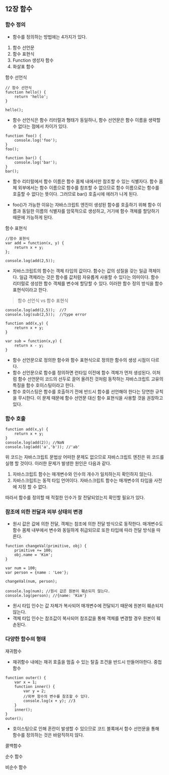 ## 12장 함수

### 함수 정의

-   함수를 정의하는 방법에는 4가지가 있다.

1. 함수 선언문
2. 함수 표현식
3. Function 생성자 함수
4. 화살표 함수

함수 선언식

```
// 함수 선언식
function hello() {
    return 'hello';
}

hello();
```

-   함수 선언식은 함수 리터럴과 형태가 동일하나, 함수 선언문은 함수 이름을 생략할 수 없다는 점에서 차이가 있다.

```
function foo() {
    console.log('foo');
}
foo();

function bar() {
    console.log('bar');
}
bar();
```

-   함수 리터럴에서 함수 이름은 함수 몸체 내에서만 참조할 수 있는 식별자다.
    함수 몸체 외부에서는 함수 이름으로 함수를 참조할 수 없으므로 함수 이름으로는 함수를 호출할 수 없다는 뜻이다.
    그러므로 bar() 호출시에 에러가 나게 된다.

-   foo()가 가능한 이유는 자바스크립트 엔진이 생성된 함수를 호출하기 위해 함수 이름과 동일한 이름의 식별자를 암묵적으로 생성하고, 거기에 함수 객체를 할당하기 때문에 가능하게 된다.

함수 표현식

```
//함수 표현식
var add = function(x, y) {
    return x + y;
};

console.log(add(2,5));
```

-   자바스크립트의 함수는 객체 타입의 값이다. 함수는 값의 성질을 갖는 일급 객체이다.
    일급 객체라는 것은 함수를 값처럼 자유롭게 사용할 수 있다는 의미이다.
    함수 리터럴로 생성한 함수 객체를 변수에 할당할 수 있다. 이러한 함수 정의 방식을 함수 표현식이라고 한다.

> 함수 선언식 vs 함수 표현식

```
console.log(add(2,5));  //7
console.log(sub(2,5));  //type error

function add(x,y) {
    return x + y;
}

var sub = function(x,y) {
    return x - y;
}
```

-   함수 선언문으로 정의한 함수와 함수 표현식으로 정의한 함수의 생성 시점이 다르다.
-   함수 선언문으로 함수를 정의하면 런타임 이전에 함수 객체가 먼저 생성된다. 이처럼 함수 선언문이 코드의 선두로 끌어 올려진 것처럼 동작하는 자바스크립트 고유의 특징을 함수 호이스팅이라고 한다.
-   함수 호이스팅은 함수를 호출하기 전에 반드시 함수를 선언해야 한다는 당연한 규칙을 무시한다.
    이 문제 때문에 함수 선언문 대신 함수 표현식을 사용할 것을 권장하고 있다.

### 함수 호출

```
function add(x,y) {
    return x + y;
}
console.log(add(2)); //NaN
console.log(add('a','b')); //'ab'
```

위 코드는 자바스크립트 문법상 어떠한 문제도 없으므로 자바스크립트 엔진은 위 코드를 실행 할 것이다.
이러한 문제가 발생한 원인은 다음과 같다.

1. 자바스크립트 함수는 매개변수와 인수의 개수가 일치하는지 확인하지 않는다.
2. 자바스크립트는 동적 타입 언어이다. 자바스크립트 함수는 매개변수의 타입을 사전에 지정 할 수 없다.

따라서 함수를 정의할 때 적절한 인수가 잘 전달되었는지 확인할 필요가 있다.

### 참조에 의한 전달과 외부 상태의 변경

-   원시 값은 값에 의한 전달, 객체는 참조에 의한 전달 방식으로 동작한다. 매개변수도 함수 몸체 내부에서 변수와 동일하게 취급되므로 또한 타입에 따라 전달 방식을 따른다.

```
function changeVal(primitive, obj) {
    primitive += 100;
    obj.name = 'Kim';
}

var num = 100;
var person = {name : 'Lee'};

changeVal(num, person);

console.log(num); //원시 값은 원본이 훼손되지 않는다.
console.log(person); //{name: 'Kim'}
```

-   원시 타입 인수는 값 자체가 복사되어 매개변수에 전달되기 때문에 원본이 훼손되지 않는다.
-   객체 타입 인수는 참조값이 복사되어 참조값을 통해 객체를 변경할 경우 원본이 훼손된다.

### 다양한 함수의 형태

재귀함수

-   재귀함수 내에는 재귀 호출을 멈출 수 있는 탈출 조건을 반드시 만들어야한다.
    중첩함수

```
function outer() {
    var x = 1;
    function inner() {
        var y = 2;
        //외부 함수의 변수를 참조할 수 있다.
        console.log(x + y); //3
    }
    inner();
}
outer();
```

-   호이스팅으로 인해 혼란이 발생할 수 있으므로 코드 블록에서 함수 선언문을 통해 함수를 정의하는 것은 바람직하지 않다.

콜백함수

순수 함수

비순수 함수
